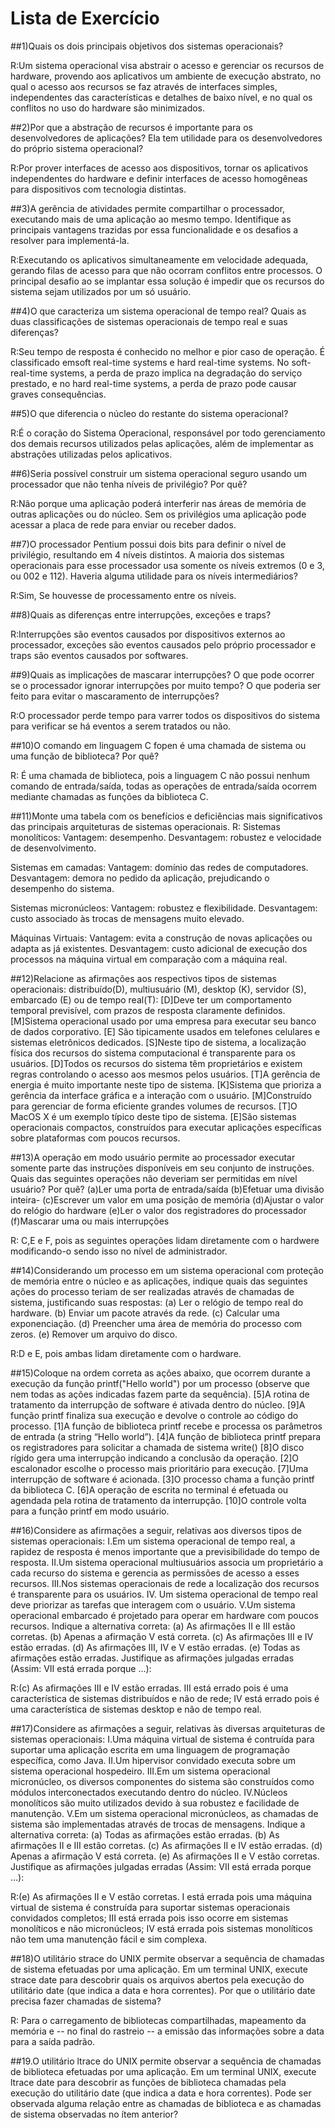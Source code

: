 # Lista de Exercício

##1)Quais os dois principais objetivos dos sistemas operacionais?

R:Um sistema operacional visa abstrair o acesso e gerenciar os recursos de hardware, provendo aos aplicativos um ambiente de execução abstrato, no qual o acesso aos recursos se faz através de interfaces simples, independentes das características e detalhes de baixo nível, e no qual os conflitos no uso do hardware são minimizados.

##2)Por que a abstração de recursos é importante para os desenvolvedores de aplicações? Ela tem utilidade para os desenvolvedores do próprio sistema operacional?

R:Por prover interfaces de acesso aos dispositivos, tornar os aplicativos independentes do hardware e definir interfaces de acesso homogêneas para dispositivos com tecnologia distintas.

##3)A gerência de atividades permite compartilhar o processador, executando mais de uma aplicação ao mesmo tempo. Identifique as principais vantagens trazidas por essa funcionalidade e os desafios a resolver para implementá-la.

R:Executando os aplicativos simultaneamente em velocidade adequada, gerando filas de acesso para que não ocorram conflitos entre processos. O principal desafio ao se implantar essa solução é impedir que os recursos do sistema sejam utilizados por um só usuário.

##4)O que caracteriza um sistema operacional de tempo real? Quais as duas classificações de sistemas operacionais de tempo real e suas diferenças?

R:Seu tempo de resposta é conhecido no melhor e pior caso de operação. É classificado emsoft real-time systems e hard real-time systems. No soft-real-time systems, a perda de prazo implica na degradação do serviço prestado, e no hard real-time systems, a perda de prazo pode causar graves consequências.

##5)O que diferencia o núcleo do restante do sistema operacional?

R:É o coração do Sistema Operacional, responsável por todo gerenciamento dos demais recursos utilizados pelas aplicações, além de implementar as abstrações utilizadas pelos aplicativos.

##6)Seria possível construir um sistema operacional seguro usando um processador que não tenha níveis de privilégio? Por quê?

R:Não porque uma aplicação poderá interferir nas áreas de memória de outras aplicações ou do núcleo. Sem os privilégios uma aplicação pode acessar a placa de rede para enviar ou receber dados.

##7)O processador Pentium possui dois bits para definir o nível de privilégio, resultando em 4 níveis distintos. A maioria dos sistemas operacionais para esse processador usa somente os níveis extremos (0 e 3, ou 002 e 112).  Haveria alguma utilidade para os níveis intermediários?

R:Sim, Se houvesse de processamento entre os níveis.

##8)Quais as diferenças entre interrupções, exceções e traps?

R:Interrupções são eventos causados por dispositivos externos ao processador, exceções são eventos causados pelo próprio processador e traps são eventos causados por softwares.

##9)Quais as implicações de mascarar interrupções? O que pode ocorrer se o processador ignorar interrupções por muito tempo? O que poderia ser feito para evitar o mascaramento de interrupções?

R:O processador perde tempo para varrer todos os dispositivos do sistema para verificar se há eventos a serem tratados ou não.

##10)O comando em linguagem C fopen é uma chamada de sistema ou uma função de biblioteca? Por quê?

R: É uma chamada de biblioteca, pois a linguagem C não possui nenhum comando de entrada/saída, todas as operações de entrada/saída ocorrem mediante chamadas as funções da biblioteca C.

##11)Monte uma tabela com os benefícios e deficiências mais significativos das principais arquiteturas de sistemas operacionais.
R:
Sistemas monolíticos:                                                                                                                                 Vantagem: desempenho.                                                                                                                         Desvantagem: robustez e velocidade de desenvolvimento.

Sistemas em camadas:                                                                                                                                 Vantagem: domínio das redes de computadores.                                                                                    Desvantagem: demora no pedido da aplicação, prejudicando o desempenho do sistema.                               

Sistemas micronúcleos:                                                                                                                                     Vantagem: robustez e flexibilidade.                                                                                                      Desvantagem: custo associado às trocas de mensagens muito elevado.                                                           

Máquinas Virtuais:                                                                                                                                       Vantagem: evita a construção de novas aplicações ou adapta as já existentes.                                                Desvantagem: custo adicional de execução dos processos na máquina virtual em comparação com a máquina real.

##12)Relacione as afirmações aos respectivos tipos de sistemas operacionais: distribuído(D), multiusuário (M), desktop (K), servidor (S), embarcado (E) ou de tempo real(T):
[D]Deve ter um comportamento temporal previsível, com prazos de resposta claramente definidos.                                                                                                                                                              [M]Sistema operacional usado por uma empresa para executar seu banco de dados corporativo.                                                              [E] São tipicamente usados em telefones celulares e sistemas eletrônicos dedicados.                                                                                  [S]Neste tipo de sistema, a localização física dos recursos do sistema computacional é transparente para os usuários.                                                                                                                                                               [D]Todos os recursos do sistema têm proprietários e existem regras controlando o acesso aos mesmos pelos usuários.                                                                                                                                                             [T]A gerência de energia é muito importante neste tipo de sistema.                                                                                                              [K]Sistema que prioriza a gerência da interface gráfica e a interação com o usuário.                                                [M]Construído para gerenciar de forma eficiente grandes volumes de recursos.                                                                                             [T]O MacOS X é um exemplo típico deste tipo de sistema.                                                                                                                               [E]São sistemas operacionais compactos, construídos para executar aplicações específicas sobre plataformas com poucos recursos.

##13)A operação em modo usuário permite ao processador executar somente parte das instruções disponíveis em seu conjunto de instruções.  Quais das seguintes operações não deveriam ser permitidas em nível usuário? Por quê?
(a)Ler uma porta de entrada/saída                                                                                                                                                                    (b)Efetuar uma divisão inteira-                                                                                                                                                           (c)Escrever um valor em uma posição de memória                                                                                                                                    (d)Ajustar o valor do relógio do hardware                                                                                                                                                       (e)Ler o valor dos registradores do processador                                                                                                                                                      (f)Mascarar uma ou mais interrupções

R: C,E e F, pois as seguintes operações lidam diretamente com o hardwere modificando-o sendo isso no nível de administrador.                                                                                                                                                                      

##14)Considerando um processo em um sistema operacional com proteção de memória entre o núcleo e as aplicações, indique quais das seguintes ações do processo teriam de ser realizadas através de chamadas de sistema, justificando suas respostas:
(a)  Ler o relógio de tempo real do hardware.                                                                                                                                                                     (b)  Enviar um pacote através da rede.                                                                                                                                                                            (c)  Calcular uma exponenciação.                                                                                                                                                                                                   (d)  Preencher uma área de memória do processo com zeros.                                                                                                                               (e)  Remover um arquivo do disco.

R:D e E, pois ambas lidam diretamente com o hardware.                                                                                                                                                                             

##15)Coloque na ordem correta as ações abaixo, que ocorrem durante a execução da função printf("Hello world") por um processo (observe que nem todas as ações indicadas fazem parte da sequência).
[5]A rotina de tratamento da interrupção de software é ativada dentro do núcleo.                                                                                       [9]A função printf finaliza sua execução e devolve o controle ao código do processo.                                                                                  [1]A função de biblioteca printf recebe e processa os parâmetros de entrada (a string “Hello world”).                                                     [4]A  função  de  biblioteca printf prepara  os  registradores  para  solicitar  a chamada de sistema write()                                        [8]O disco rígido gera uma interrupção indicando a conclusão da operação.                                                                                                  [2]O escalonador escolhe o processo mais prioritário para execução.                                                                                                               [7]Uma interrupção de software é acionada.                                                                                                                                                        [3]O processo chama a função printf da biblioteca C.                                                                                                                                           [6]A operação de escrita no terminal é efetuada ou agendada pela rotina de tratamento da interrupção.                                              [10]O controle volta para a função printf em modo usuário.

##16)Considere as afirmações a seguir, relativas aos diversos tipos de sistemas operacionais:
I.Em um sistema operacional de tempo real, a rapidez de resposta é menos importante que a previsibilidade do tempo de resposta.                                                                                                                                                                                                                  II.Um  sistema  operacional multiusuários associa  um  proprietário  a  cada recurso do sistema e gerencia as permissões de acesso a esses recursos.                                                                                                                                                                             III.Nos sistemas operacionais de rede a localização dos recursos é transparente para os usuários.                                                                                                                                                                     IV. Um sistema operacional de tempo real deve priorizar as tarefas que interagem com o usuário.                                                                                                                                                                V.Um sistema operacional embarcado é projetado para operar em hardware com poucos recursos. Indique a alternativa correta:
(a)  As afirmações II e III estão corretas.                                                                                                                                                            (b)  Apenas a afirmação V está correta.                                                                                                                                                                           (c)  As afirmações III e IV estão erradas.                                                                                                                                                             (d)  As afirmações III, IV e V estão erradas.                                                                                                                                                         (e)  Todas as afirmações estão erradas.
Justifique as afirmações julgadas erradas (Assim: VII está errada porque ...):

R:(c) As afirmações III e IV estão erradas.                                                                                                             III está errado pois é uma característica de sistemas distribuídos e não de rede;                                                                  IV está errado pois é uma característica de sistemas desktop e não de tempo real.

##17)Considere as afirmações a seguir, relativas às diversas arquiteturas de sistemas operacionais:
I.Uma máquina virtual de sistema é contruída para suportar uma aplicação escrita em uma linguagem de programação específica, como Java.                                                                                                                                                                                       II.Um hipervisor convidado executa sobre um sistema operacional hospedeiro.                                                                                   III.Em  um  sistema  operacional  micronúcleo,  os  diversos  componentes  do sistema são construídos como módulos interconectados executando dentro do núcleo.                                                                                                                                   IV.Núcleos monolíticos são muito utilizados devido à sua robustez e facilidade de manutenção.                                                        V.Em  um  sistema  operacional  micronúcleos,  as  chamadas  de  sistema  são implementadas através de trocas de mensagens. Indique a alternativa correta:
(a)  Todas as afirmações estão erradas.                                                                                                                   (b)  As afirmações II e III estão corretas.                                                                                                               (c)  As afirmações II e IV estão erradas.                                                                                                               (d)  Apenas a afirmação V está correta.                                                                                                                   (e)  As afirmações II e V estão corretas.
Justifique as afirmações julgadas erradas (Assim: VII está errada porque ...):

R:(e) As afirmações II e V estão corretas.                                                                                                                   I está errada pois uma máquina virtual de sistema é construída para suportar sistemas operacionais convidados completos;                                                                                                                                         III está errada pois isso ocorre em sistemas monolíticos e não micronúcleos;                                                      IV está errada pois sistemas monolíticos não tem uma manutenção fácil e sim complexa.

##18)O utilitário strace do UNIX permite observar a sequência de chamadas de sistema efetuadas por uma aplicação. Em um terminal UNIX, execute strace date para descobrir quais os arquivos abertos pela execução do utilitário date (que indica a data e hora correntes). Por que o utilitário date precisa fazer chamadas de sistema?

R: Para o carregamento de bibliotecas compartilhadas, mapeamento da memória e -- no final do rastreio -- a emissão das informações sobre a data para a saída padrão.

##19.O utilitário ltrace do UNIX permite observar a sequência de chamadas de biblioteca efetuadas por uma aplicação. Em um terminal UNIX, execute ltrace date para descobrir as funções de biblioteca chamadas pela execução do utilitário date (que indica a data e hora correntes). Pode ser observada alguma relação entre as chamadas de biblioteca e as chamadas de sistema observadas no ítem anterior?

